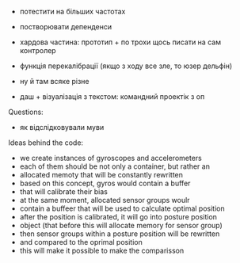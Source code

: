 - потестити на більших частотах



- постворювати депенденси
- хардова частина: прототип + по трохи щось писати на сам контролер

- функція перекалібрації (якщо з ходу все зле, то юзер дельфін)
- ну й там всяке різне

- даш + візуалізація з текстом: командний проектік з оп

Questions:
- як відслідковували муви


Ideas behind the code:
- we create instances of gyroscopes and accelerometers
- each of them should be not only a container, but rather an
- allocated memoty that will be constantly rewritten
- based on this concept, gyros would contain a buffer
- that will calibrate their bias
- at the same moment, allocated sensor groups woulr
- contain a buffeer that will be used to calculate optimal position
- after the position is calibrated, it will go into posture position
- object (that before this will allocate memory for sensor group)
- then sensor groups within a posture position will be rewritten
- and compared to the oprimal position
- this will make it possible to make the comparisson